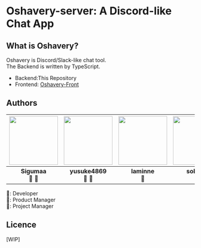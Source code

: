 # Oshavery-server: A Discord-like Chat App

## What is Oshavery?
Oshavery is Discord/Slack-like chat tool.  
The Backend is written by TypeScript.  

* Backend:This Repository
* Frontend: [Oshavery-Front](https://github.com/Undecided-Discord/Oshavery-Front)


## Authors
|  <img src="https://github.com/sigumaa.png" width="130px"> | <img src="https://github.com/yusuke4869.png" width="130px"> | <img src="https://github.com/laminne.png" width="130px"> | <img src="https://github.com/sobonn.png" width="130px"> |
| :--------: | :--------: | :--------: | :---: |
| **Sigumaa**<br>👔 🔧 | **yusuke4869**<br>🧢 🔧 | **laminne**<br>🔧 | **sobonn**<br>🔧 |

🔧: Developer  
🧢: Product Manager  
👔: Project Manager  

## Licence
[WIP]
